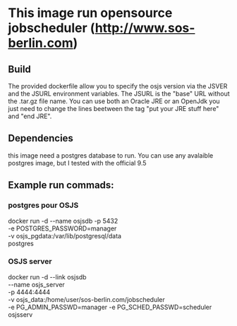 # This image run opensource jobscheduler (http://www.sos-berlin.com)

## Build

The provided dockerfile allow you to specify the osjs version via the JSVER and the JSURL environment variables. The JSURL is the "base" URL without the .tar.gz file name.
You can use both an Oracle JRE or an OpenJdk you just need to change the lines beetween the tag "put your JRE stuff here" and "end JRE". 

## Dependencies

this image need a postgres database to run. You can use any avalaible postgres image, but I tested with the official 9.5

## Example run commads:

### postgres pour OSJS

docker run -d --name osjsdb -p 5432 \
	   -e POSTGRES_PASSWORD=manager \
	   -v osjs_pgdata:/var/lib/postgresql/data \
	   postgres


### OSJS server

docker run -d --link osjsdb \
	   --name osjs_server \
	   -p 4444:4444 \
	   -v osjs_data:/home/user/sos-berlin.com/jobscheduler \
	   -e PG_ADMIN_PASSWD=manager -e PG_SCHED_PASSWD=scheduler \
	   osjsserv

